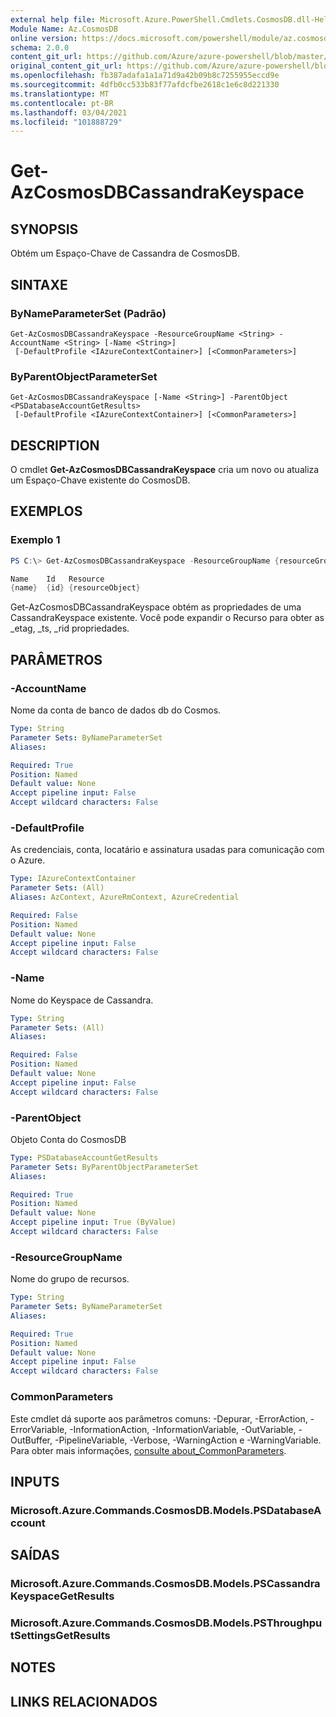 ```yaml
---
external help file: Microsoft.Azure.PowerShell.Cmdlets.CosmosDB.dll-Help.xml
Module Name: Az.CosmosDB
online version: https://docs.microsoft.com/powershell/module/az.cosmosdb/get-azcosmosdbcassandrakeyspace
schema: 2.0.0
content_git_url: https://github.com/Azure/azure-powershell/blob/master/src/CosmosDB/CosmosDB/help/Get-AzCosmosDBCassandraKeyspace.md
original_content_git_url: https://github.com/Azure/azure-powershell/blob/master/src/CosmosDB/CosmosDB/help/Get-AzCosmosDBCassandraKeyspace.md
ms.openlocfilehash: fb387adafa1a1a71d9a42b09b8c7255955eccd9e
ms.sourcegitcommit: 4dfb0cc533b83f77afdcfbe2618c1e6c8d221330
ms.translationtype: MT
ms.contentlocale: pt-BR
ms.lasthandoff: 03/04/2021
ms.locfileid: "101888729"
---
```

# Get-AzCosmosDBCassandraKeyspace

## SYNOPSIS
Obtém um Espaço-Chave de Cassandra de CosmosDB.

## SINTAXE

### ByNameParameterSet (Padrão)
```
Get-AzCosmosDBCassandraKeyspace -ResourceGroupName <String> -AccountName <String> [-Name <String>]
 [-DefaultProfile <IAzureContextContainer>] [<CommonParameters>]
```

### ByParentObjectParameterSet
```
Get-AzCosmosDBCassandraKeyspace [-Name <String>] -ParentObject <PSDatabaseAccountGetResults>
 [-DefaultProfile <IAzureContextContainer>] [<CommonParameters>]
```

## DESCRIPTION
O cmdlet **Get-AzCosmosDBCassandraKeyspace** cria um novo ou atualiza um Espaço-Chave existente do CosmosDB.

## EXEMPLOS

### Exemplo 1
```powershell
PS C:\> Get-AzCosmosDBCassandraKeyspace -ResourceGroupName {resourceGroupName} -AccountName {accountName} -Name {name}

Name    Id   Resource
{name}  {id} {resourceObject}
```

Get-AzCosmosDBCassandraKeyspace obtém as propriedades de uma CassandraKeyspace existente. Você pode expandir o Recurso para obter as _etag, _ts, _rid propriedades.

## PARÂMETROS

### -AccountName
Nome da conta de banco de dados db do Cosmos.

```yaml
Type: String
Parameter Sets: ByNameParameterSet
Aliases:

Required: True
Position: Named
Default value: None
Accept pipeline input: False
Accept wildcard characters: False
```

### -DefaultProfile
As credenciais, conta, locatário e assinatura usadas para comunicação com o Azure.

```yaml
Type: IAzureContextContainer
Parameter Sets: (All)
Aliases: AzContext, AzureRmContext, AzureCredential

Required: False
Position: Named
Default value: None
Accept pipeline input: False
Accept wildcard characters: False
```

### -Name
Nome do Keyspace de Cassandra.

```yaml
Type: String
Parameter Sets: (All)
Aliases:

Required: False
Position: Named
Default value: None
Accept pipeline input: False
Accept wildcard characters: False
```

### -ParentObject
Objeto Conta do CosmosDB

```yaml
Type: PSDatabaseAccountGetResults
Parameter Sets: ByParentObjectParameterSet
Aliases:

Required: True
Position: Named
Default value: None
Accept pipeline input: True (ByValue)
Accept wildcard characters: False
```

### -ResourceGroupName
Nome do grupo de recursos.

```yaml
Type: String
Parameter Sets: ByNameParameterSet
Aliases:

Required: True
Position: Named
Default value: None
Accept pipeline input: False
Accept wildcard characters: False
```

### CommonParameters
Este cmdlet dá suporte aos parâmetros comuns: -Depurar, -ErrorAction, -ErrorVariable, -InformationAction, -InformationVariable, -OutVariable, -OutBuffer, -PipelineVariable, -Verbose, -WarningAction e -WarningVariable. Para obter mais informações, [consulte about_CommonParameters](http://go.microsoft.com/fwlink/?LinkID=113216).

## INPUTS

### Microsoft.Azure.Commands.CosmosDB.Models.PSDatabaseAccount

## SAÍDAS

### Microsoft.Azure.Commands.CosmosDB.Models.PSCassandraKeyspaceGetResults

### Microsoft.Azure.Commands.CosmosDB.Models.PSThroughputSettingsGetResults

## NOTES

## LINKS RELACIONADOS

